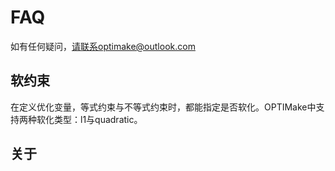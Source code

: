 # **FAQ**
如有任何疑问，请联系optimake@outlook.com


## 软约束 <div id="soft_constraint"></div>
在定义优化变量，等式约束与不等式约束时，都能指定是否软化。OPTIMake中支持两种软化类型：l1与quadratic。


## 关于
